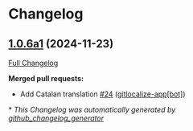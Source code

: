# Changelog

## [1.0.6a1](https://github.com/OpenVoiceOS/ovos-common-query-pipeline-plugin/tree/1.0.6a1) (2024-11-23)

[Full Changelog](https://github.com/OpenVoiceOS/ovos-common-query-pipeline-plugin/compare/1.0.5...1.0.6a1)

**Merged pull requests:**

- Add Catalan translation [\#24](https://github.com/OpenVoiceOS/ovos-common-query-pipeline-plugin/pull/24) ([gitlocalize-app[bot]](https://github.com/apps/gitlocalize-app))



\* *This Changelog was automatically generated by [github_changelog_generator](https://github.com/github-changelog-generator/github-changelog-generator)*
